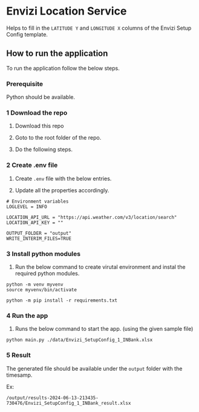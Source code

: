 # Envizi Location Service

Helps to fill in the `LATITUDE Y` and `LONGITUDE X` columns of the Envizi Setup Config template.

## How to run the application

To run the application follow the below steps. 

### Prerequisite

Python should be available.

### 1 Download the repo

1. Download this repo 

2. Goto to the root folder of the repo.

3. Do the following steps. 

### 2 Create .env file

1. Create `.env` file with the below entries. 

2. Update all the properties accordingly.

```
# Environment variables
LOGLEVEL = INFO

LOCATION_API_URL = "https://api.weather.com/v3/location/search"
LOCATION_API_KEY = ""

OUTPUT_FOLDER = "output"
WRITE_INTERIM_FILES=TRUE
```

### 3  Install python modules

1. Run the below command to create virutal environment and instal the required python modules.
```
python -m venv myvenv
source myvenv/bin/activate

python -m pip install -r requirements.txt
```

### 4  Run the app

1. Runs the below command to start the app. (using the given sample file)

```
python main.py ./data/Envizi_SetupConfig_1_INBank.xlsx
```

### 5  Result

The generated file should be available under the `output` folder with the timesamp.

Ex:
```
/output/results-2024-06-13-213435-730476/Envizi_SetupConfig_1_INBank_result.xlsx
```

